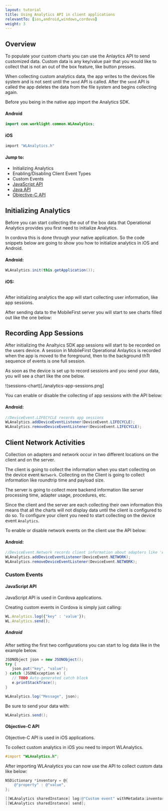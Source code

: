```yaml
---
layout: tutorial
title: Using Analytics API in client applications
relevantTo: [ios,android,windows,cordova]
weight: 3
---
```

## Overview
To populate your custom charts you can use the Anlaytics API to send customized data. Custom data is any key/value pair that you would like to collect that is not an out of the box feature, like button presses.

When collecting custom analytics data, the app writes to the devices file system and is not sent until the `send` API is called. After the `send` API is called the app deletes the data from the file system and begins collecting again.

Before you being in the native app import the Analytics SDK.
#### Android
```java
import com.worklight.common.WLAnalytics;
```
#### iOS
```objective-c
import "WLAnalytics.h"
```

#### Jump to:
* Initializing Analytics
* Enabling/Disabling Client Event Types
* Custom Events
 * [JavaScript API](#javascript-api)
 * [Java API](#java-api)
 * [Objective-C API](#objective-c-api)

## Initializing Analytics
Before you can start collecting the out of the box data that Operational Analytics provides you first need to initialize Analytics.

In cordova this is done through your native application. So the code snippets below are going to show you how to initialize analytics in iOS and Android.

#### Android:
```Java
WLAnalytics.init(this.getApplication());
```

#### iOS:
```objective-c
```

After initializing analytics the app will start collecting user information, like app sessions.

After sending data to the MobileFirst server you will start to see charts filled out like the one below:

## Recording App Sessions
After initializing the Analtyics SDK app sessions will start to be recorded on the users device. A session in MobileFirst Operational Anlaytics is recorded when the app is moved to the foreground, then to the background thTt sequence of events is one full session.

As soon as the device is set up to record sessions and you send your data, you will see a chart like the one below.

!(sessions-chart)[./analytics-app-sessions.png]

You can enable or disable the collecting of app sessions with the API below:

#### Android:
```java
//DeviceEvent.LIFECYCLE records app sessions
WLAnalytics.addDeviceEventListener(DeviceEvent.LIFECYCLE);
WLAnalytics.removeDeviceEventListener(DeviceEvent.LIFECYCLE);
```

## Client Network Activities
Collection on adapters and network occur in two different locations on the client and on the server.

The client is going to collect the information when you start collecting on the device event `Network`. Collecting on the Client is going to collect information like roundtrip time and payload size.

The server is going to collect more backend information like server processing time, adapter usage, procedures, etc.

Since the client and the server are each collecting their own information this means that all the charts will not display data until the client is configured to do so. To configure your client you need to start collecting on the device event `Analytics`.

To enable or disable network events on the client use the API below:

#### Android:
```java
//DeviceEvent.Network records client information about adapters like 'Average Procedure Response Size'
WLAnalytics.addDeviceEventListener(DeviceEvent.NETWORK);
WLAnalytics.removeDeviceEventListener(DeviceEvent.NETWORK);
```

### Custom Events


#### JavaScript API
JavaScript API is used in Cordova applications.

Creating custom events in Cordova is simply just calling:

```javascript
WL.Analytics.log({"key" : 'value'});
WL.Analytics.send();
 ```

##### Android
After setting the first two configurations you can start to log data like in the example below.

 ```java
JSONObject json = new JSONObject();
try {
    json.put("key", "value");
} catch (JSONException e) {
    // TODO Auto-generated catch block
    e.printStackTrace();
}

WLAnalytics.log("Message", json);
```

Be sure to send your data with:

```java
WLAnalytics.send();
```

#### Objective-C API
Objective-C API is used in iOS applications.

To collect custom analytics in iOS you need to import WLAnalytics.

```objective-c
#import "WLAnalytics.h";
```

After importing WLAnalytics you can now use the API to collect custom data like below:

```objective-c
NSDictionary *inventory = @{
    @"property" : @"value",
};

[[WLAnalytics sharedInstance] log:@"Custom event" withMetadata:inventory];
[[WLAnalytics sharedInstance] send];
```
